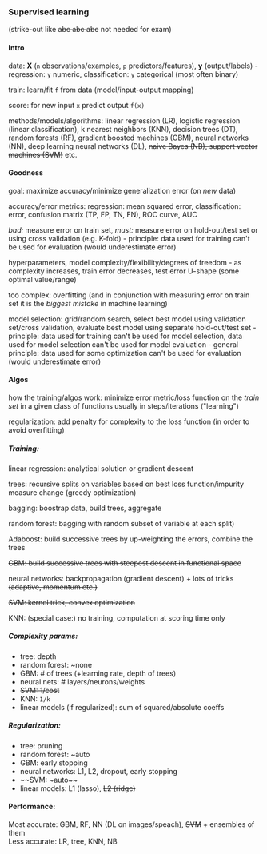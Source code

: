 
### Supervised learning 

(strike-out like ~~abc abc abc~~ not needed for exam)

#### Intro

data: **X** (`n` observations/examples, `p` predictors/features), **y** (output/labels) -
regression: `y` numeric, classification: `y` categorical (most often binary)

train: learn/fit `f` from data (model/input-output mapping)

score: for new input `x` predict output `f(x)`

methods/models/algorithms: linear regression (LR), logistic regression (linear classification), k nearest neighbors (KNN), decision trees (DT), random forests (RF), gradient boosted machines (GBM), neural networks (NN), deep learning neural networks (DL), ~~naive Bayes (NB), support vector machines (SVM)~~ etc.


#### Goodness

goal: maximize accuracy/minimize generalization error (on *new* data)

accuracy/error metrics: regression: mean squared error, classification: error, confusion matrix (TP, FP, TN, FN), ROC curve, AUC

*bad:* measure error on train set, *must:* measure error on hold-out/test set or using cross validation (e.g. K-fold) - principle: data used for training can't be used for 
evaluation (would underestimate error)

hyperparameters, model complexity/flexibility/degrees of freedom - as complexity increases, train error decreases, test error U-shape (some optimal value/range)

too complex: overfitting (and in conjunction with measuring error on train set it is the *biggest
mistake* in machine learning)

model selection: grid/random search, select best model using validation set/cross validation, evaluate best model using separate hold-out/test set - principle: data used for training can't be used for model selection, data used for model selection can't be used for model evaluation - general principle: data used for some optimization can't be used for evaluation (would underestimate error)


#### Algos

how the training/algos work: minimize error metric/loss function on the *train set* 
in a given class of functions usually in steps/iterations ("learning")

regularization: add penalty for complexity to the loss function (in order to avoid overfitting)

##### Training:

linear regression: analytical solution or gradient descent

trees: recursive splits on variables based on best loss function/impurity measure 
change (greedy optimization)

bagging: boostrap data, build trees, aggregate

random forest: bagging with random subset of variable at each split)

Adaboost: build successive trees by up-weighting the errors, combine the trees

~~GBM: build successive trees with steepest descent in functional space~~

neural networks: backpropagation (gradient descent) + lots of tricks 
~~(adaptive, momentum etc.)~~

~~SVM: kernel trick, convex optimization~~

KNN: (special case:) no training, computation at scoring time only

##### Complexity params:

- tree: depth
- random forest: ~none
- GBM: \# of trees (+learning rate, depth of trees)
- neural nets: \# layers/neurons/weights
- ~~SVM: 1/cost~~
- KNN: `1/k`
- linear models (if regularized): sum of squared/absolute coeffs

##### Regularization:

- tree: pruning
- random forest: ~auto
- GBM: early stopping
- neural networks: L1, L2, dropout, early stopping
- ~~SVM: ~auto~~
- linear models: L1 (lasso), ~~L2 (ridge)~~


#### Performance:

Most accurate: GBM, RF, NN (DL on images/speach), ~~SVM~~ + ensembles of them <br>
Less accurate: LR, tree, KNN, NB











